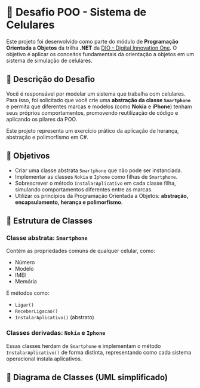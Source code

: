 # 📱 Desafio POO - Sistema de Celulares

Este projeto foi desenvolvido como parte do módulo de **Programação Orientada a Objetos** da trilha **.NET** da [DIO - Digital Innovation One](https://www.dio.me). O objetivo é aplicar os conceitos fundamentais da orientação a objetos em um sistema de simulação de celulares.

## 🧠 Descrição do Desafio

Você é responsável por modelar um sistema que trabalha com celulares. Para isso, foi solicitado que você crie uma **abstração da classe `Smartphone`** e permita que diferentes marcas e modelos (como **Nokia** e **iPhone**) tenham seus próprios comportamentos, promovendo reutilização de código e aplicando os pilares da POO.

Este projeto representa um exercício prático da aplicação de herança, abstração e polimorfismo em C#.

## 🎯 Objetivos

- Criar uma classe abstrata `Smartphone` que não pode ser instanciada.
- Implementar as classes `Nokia` e `Iphone` como filhas de `Smartphone`.
- Sobrescrever o método `InstalarAplicativo` em cada classe filha, simulando comportamentos diferentes entre as marcas.
- Utilizar os princípios da Programação Orientada a Objetos: **abstração, encapsulamento, herança e polimorfismo**.

## 📐 Estrutura de Classes

### Classe abstrata: `Smartphone`

Contém as propriedades comuns de qualquer celular, como:
- Número
- Modelo
- IMEI
- Memória

E métodos como:
- `Ligar()`
- `ReceberLigacao()`
- `InstalarAplicativo()` (abstrato)

### Classes derivadas: `Nokia` e `Iphone`

Essas classes herdam de `Smartphone` e implementam o método `InstalarAplicativo()` de forma distinta, representando como cada sistema operacional instala aplicativos.

## 🧱 Diagrama de Classes (UML simplificado)
